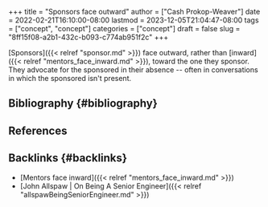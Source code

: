 +++
title = "Sponsors face outward"
author = ["Cash Prokop-Weaver"]
date = 2022-02-21T16:10:00-08:00
lastmod = 2023-12-05T21:04:47-08:00
tags = ["concept", "concept"]
categories = ["concept"]
draft = false
slug = "8ff15f08-a2b1-432c-b093-c774ab951f2c"
+++

[Sponsors]({{< relref "sponsor.md" >}}) face outward, rather than [inward]({{< relref "mentors_face_inward.md" >}}), toward the one they sponsor. They advocate for the sponsored in their absence -- often in conversations in which the sponsored isn't present.


## Bibliography {#bibliography}

## References

<style>.csl-entry{text-indent: -1.5em; margin-left: 1.5em;}</style><div class="csl-bib-body">
</div>


## Backlinks {#backlinks}

-   [Mentors face inward]({{< relref "mentors_face_inward.md" >}})
-   [John Allspaw | On Being A Senior Engineer]({{< relref "allspawBeingSeniorEngineer.md" >}})

